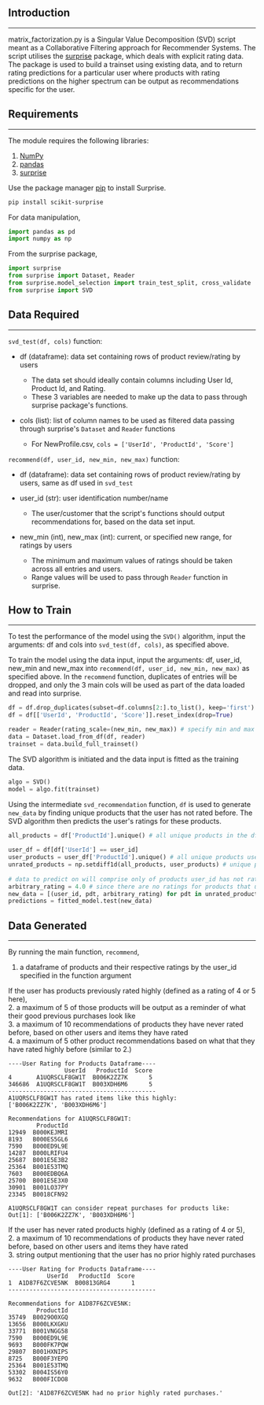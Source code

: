 ## Introduction
------------
matrix_factorization.py is a Singular Value Decomposition (SVD) script meant as a Collaborative Filtering approach for Recommender Systems. The script utilises the [surprise](http://surpriselib.com/) package, which deals with explicit rating data. The package is used to build a trainset using existing data, and to return rating predictions for a particular user where products with rating predictions on the higher spectrum can be output as recommendations specific for the user. 


## Requirements
------------
The module requires the following libraries:

1. [NumPy](https://numpy.org/)
2. [pandas](https://pandas.pydata.org/)
3. [surprise](http://surpriselib.com/)

Use the package manager [pip](https://pip.pypa.io/en/stable/) to install Surprise.
```bash
pip install scikit-surprise
```

For data manipulation, 
```python
import pandas as pd
import numpy as np
```
From the surprise package, 
```python
import surprise
from surprise import Dataset, Reader
from surprise.model_selection import train_test_split, cross_validate
from surprise import SVD
```


## Data Required
------------
`svd_test(df, cols)` function:

- df (dataframe): data set containing rows of product review/rating by users
    - The data set should ideally contain columns including User Id, Product Id, and Rating.
    - These 3 variables are needed to make up the data to pass through surprise package's functions.

- cols (list): list of column names to be used as filtered data passing through surprise's `Dataset` and `Reader` functions
    - For NewProfile.csv, `cols = ['UserId', 'ProductId', 'Score']`

`recommend(df, user_id, new_min, new_max)` function:

- df (dataframe): data set containing rows of product review/rating by users, same as df used in `svd_test`

- user_id (str): user identification number/name
    - The user/customer that the script's functions should output recommendations for, based on the data set input.

- new_min (int), new_max (int): current, or specified new range, for ratings by users
    - The minimum and maximum values of ratings should be taken across all entries and users. 
    - Range values will be used to pass through `Reader` function in surprise.


## How to Train
------------
To test the performance of the model using the `SVD()` algorithm, input the arguments: df and cols into `svd_test(df, cols)`, as specified above.

To train the model using the data input, input the arguments: df, user_id, new_min and new_max into `recommend(df, user_id, new_min, new_max)` as specified above.
In the `recommend` function, duplicates of entries will be dropped, and only the 3 main cols will be used as part of the data loaded and read into surprise.
```python
df = df.drop_duplicates(subset=df.columns[2:].to_list(), keep='first') # df contains duplicate entries
df = df[['UserId', 'ProductId', 'Score']].reset_index(drop=True)
```
```python
reader = Reader(rating_scale=(new_min, new_max)) # specify min and max ratings for rating_scale argument
data = Dataset.load_from_df(df, reader)
trainset = data.build_full_trainset()
```
The SVD algorithm is initiated and the data input is fitted as the training data. 
```python
algo = SVD()
model = algo.fit(trainset)
```
Using the intermediate `svd_recommendation` function, `df` is used to generate `new_data` by finding unique products that the user has not rated before. The SVD algorithm then predicts the user's ratings for these products.
```python
all_products = df['ProductId'].unique() # all unique products in the df given
    
user_df = df[df['UserId'] == user_id]
user_products = user_df['ProductId'].unique() # all unique products user_id has rated   
unrated_products = np.setdiff1d(all_products, user_products) # unique products user_id has never rated before
    
# data to predict on will comprise only of products user_id has not rated before 
arbitrary_rating = 4.0 # since there are no ratings for products that user_id has never rated before
new_data = [(user_id, pdt, arbitrary_rating) for pdt in unrated_products]    
predictions = fitted_model.test(new_data)
```


## Data Generated 
------------
By running the main function, `recommend`, 
1. a dataframe of products and their respective ratings by the user_id specified in the function argument 

If the user has products previously rated highly (defined as a rating of 4 or 5 here), <br />
2. a maximum of 5 of those products will be output as a reminder of what their good previous purchases look like <br />
3. a maximum of 10 recommendations of products they have never rated before, based on other users and items they have rated <br />
4. a maximum of 5 other product recommendations based on what that they have rated highly before (similar to 2.)
```
----User Rating for Products Dataframe----
                UserId   ProductId  Score
4       A1UQRSCLF8GW1T  B006K2ZZ7K      5
346686  A1UQRSCLF8GW1T  B003XDH6M6      5
------------------------------------------
A1UQRSCLF8GW1T has rated items like this highly:
['B006K2ZZ7K', 'B003XDH6M6']

Recommendations for A1UQRSCLF8GW1T:
        ProductId
12949  B000KEJMRI
8193   B000ES5GL6
7590   B000ED9L9E
14287  B000LRIFU4
25687  B001E5E3B2
25364  B001E53TMQ
7603   B000EDBQ6A
25700  B001E5E3X0
30901  B001LO37PY
23345  B0018CFN92

A1UQRSCLF8GW1T can consider repeat purchases for products like:
Out[1]: ['B006K2ZZ7K', 'B003XDH6M6']
```
If the user has never rated products highly (defined as a rating of 4 or 5), <br />
2. a maximum of 10 recommendations of products they have never rated before, based on other users and items they have rated <br />
3. string output mentioning that the user has no prior highly rated purchases
```
----User Rating for Products Dataframe----
           UserId   ProductId  Score
1  A1D87F6ZCVE5NK  B00813GRG4      1
------------------------------------------

Recommendations for A1D87F6ZCVE5NK:
        ProductId
35749  B0029O0XGQ
13656  B000LKXGKU
33771  B001VNGG58
7590   B000ED9L9E
9693   B000FK7PQW
29807  B001HXNIPS
8725   B000F3YEPO
25364  B001E53TMQ
53302  B004IS56Y0
9632   B000FICDO8

Out[2]: 'A1D87F6ZCVE5NK had no prior highly rated purchases.'
```
